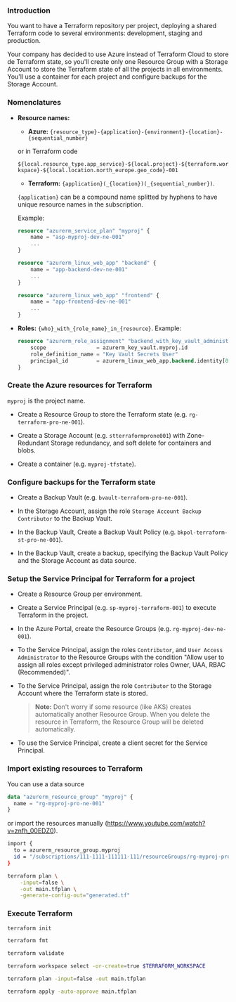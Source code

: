 ### Introduction

You want to have a Terraform repository per project, deploying a shared Terraform code to several environments: development, staging and production.

Your company has decided to use Azure instead of Terraform Cloud to store de Terraform state, so you'll create only one Resource Group with a Storage Account to store the Terraform state of all the projects in all environments. You'll use a container for each project and configure backups for the Storage Account.

### Nomenclatures

- **Resource names:**
    - **Azure:**
    `{resource_type}-{application}-{environment}-{location}-{sequential_number}`
    
    or in Terraform code

    `${local.resource_type.app_service}-${local.project}-${terraform.workspace}-${local.location.north_europe.geo_code}-001`

    - **Terraform:**
    `{application}(_{location})(_{sequential_number})`.

    `{application}` can be a compound name splitted by hyphens to have unique resource names in the subscription.

    Example:

    ```terraform
    resource "azurerm_service_plan" "myproj" {
        name = "asp-myproj-dev-ne-001"
        ...
    }

    resource "azurerm_linux_web_app" "backend" {
        name = "app-backend-dev-ne-001"
        ...
    }

    resource "azurerm_linux_web_app" "frontend" {
        name = "app-frontend-dev-ne-001"
        ...
    }
    ```

- **Roles:** `{who}_with_{role_name}_in_{resource}`. Example:

    ```terraform
    resource "azurerm_role_assignment" "backend_with_key_vault_administrator_in_kv_myproj" {
        scope                = azurerm_key_vault.myproj.id
        role_definition_name = "Key Vault Secrets User"
        principal_id         = azurerm_linux_web_app.backend.identity[0].principal_id
    }
    ```

### Create the Azure resources for Terraform

`myproj` is the project name.

- Create a Resource Group to store the Terraform state (e.g. `rg-terraform-pro-ne-001`).

- Create a Storage Account (e.g. `stterraformprone001`) with Zone-Redundant Storage redundancy, and soft delete for containers and blobs.

- Create a container (e.g. `myproj-tfstate`).

### Configure backups for the Terraform state

- Create a Backup Vault (e.g. `bvault-terraform-pro-ne-001`).

- In the Storage Account, assign the role `Storage Account Backup Contributor` to the Backup Vault.

- In the Backup Vault, Create a Backup Vault Policy (e.g. `bkpol-terraform-st-pro-ne-001`).

- In the Backup Vault, create a backup, specifying the Backup Vault Policy and the Storage Account as data source.

### Setup the Service Principal for Terraform for a project

- Create a Resource Group per environment.

- Create a Service Principal (e.g. `sp-myproj-terraform-001`) to execute Terraform in the project.

- In the Azure Portal, create the Resource Groups (e.g. `rg-myproj-dev-ne-001`).

- To the Service Principal, assign the roles `Contributor`, and `User Access Administrator` to the Resource Groups with the condition "Allow user to assign all roles except privileged administrator roles Owner, UAA, RBAC (Recommended)".

- To the Service Principal, assign the role `Contributor` to the Storage Account where the Terraform state is stored.

    > **Note:** Don't worry if some resource (like AKS) creates automatically another Resource Group. When you delete the resource in Terraform, the Resource Group will be deleted automatically.

- To use the Service Principal, create a client secret for the Service Principal.

### Import existing resources to Terraform

You can use a data source

```terraform
data "azurerm_resource_group" "myproj" {
  name = "rg-myproj-pro-ne-001"
}
```

or import the resources manually (https://www.youtube.com/watch?v=znfh_00EDZ0).

```bash
import {
  to = azurerm_resource_group.myproj
  id = "/subscriptions/111-1111-111111-111/resourceGroups/rg-myproj-pro-ne-001"
}

terraform plan \
    -input=false \
    -out main.tfplan \
    -generate-config-out="generated.tf"
```

### Execute Terraform

```bash
terraform init

terraform fmt

terraform validate

terraform workspace select -or-create=true $TERRAFORM_WORKSPACE

terraform plan -input=false -out main.tfplan

terraform apply -auto-approve main.tfplan
```